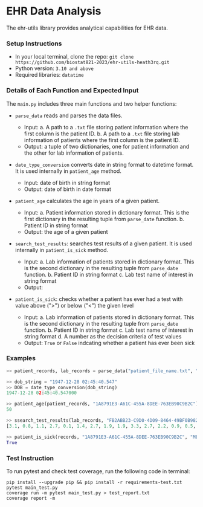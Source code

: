 # EHR Data Analysis

The ehr-utils library provides analytical capabilities for EHR data.

### Setup Instructions
* In your local terminal, clone the repo: 
```git clone https://github.com/biostat821-2023/ehr-utils-heath3rq.git```
* Python version: `3.10 and above`
* Required libraries: `datatime`


### Details of Each Function and Expected Input
The `main.py` includes three main functions and two helper functions:
* `parse_data` reads and parses the data files.
    - Input: 
        a. A path to a `.txt` file storing patient information where the first column is the patient ID. 
        b. A path to a `.txt` file storing lab information of patients where the first column is the patient ID. 
    - Output: a tuple of two dictionaries, one for patient information and the other for lab information of patients. 

* `date_type_conversion` converts date in string format to datetime format. It is used internally in `patient_age` method.
    - Input: date of birth in string format
    - Output: date of birth in date format

* `patient_age` calculates the age in years of a given patient. 
    - Input: 
        a. Patient information stored in dictionary format. This is the first dictionary in the resulting tuple from `parse_date` function. 
        b. Patient ID in string format
    - Output: the age of a given patient

* `search_test_results`: searches test results of a given patient. It is used internally in `patient_is_sick` method.
    - Input: 
        a. Lab information of patients stored in dictionary format. This is the second dictionary in the resulting tuple from `parse_date` function. 
        b. Patient ID in string format
        c. Lab test name of interest in string format
    - Output: 

* `patient_is_sick`: checks whether a patient has ever had a test with value above (">") or below ("<") the given level
    - Input: 
        a. Lab information of patients stored in dictionary format. This is the second dictionary in the resulting tuple from `parse_date` function. 
        b. Patient ID in string format
        c. Lab test name of interest in string format
        d. A number as the decision criteria of test values
    - Output: `True` or `False` indcating whether a patient has ever been sick


### Examples
```python
>> patient_records, lab_records = parse_data("patient_file_name.txt", "labs_file_name.txt")

>> dob_string = "1947-12-28 02:45:40.547"
>> DOB = date_type_conversion(dob_string)
1947-12-28 02:45:40.547000

>> patient_age(patient_records, "1A8791E3-A61C-455A-8DEE-763EB90C9B2C")
50

>> ssearch_test_results(lab_records, "FB2ABB23-C9D0-4D09-8464-49BF0B982F0F", "URINALYSIS: RED BLOOD CELLS")
[3.1, 0.8, 1.1, 2.7, 0.1, 1.4, 2.7, 1.9, 1.9, 3.3, 2.7, 2.2, 0.9, 0.5, 1.9, 1.9, 2.2, 0.4]

>> patient_is_sick(records, "1A8791E3-A61C-455A-8DEE-763EB90C9B2C", "METABOLIC: ALBUMIN", ">", 4.0)
True
```

### Test Instruction

To run pytest and check test coverage, run the following code in terminal: 
```
pip install --upgrade pip && pip install -r requirements-test.txt
pytest main_test.py
coverage run -m pytest main_test.py > test_report.txt
coverage report -m
```

